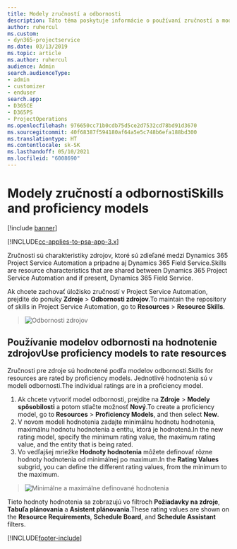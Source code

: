 ```yaml
---
title: Modely zručností a odbornosti
description: Táto téma poskytuje informácie o používaní zručností a modulov spôsobilosti.
author: ruhercul
ms.custom:
- dyn365-projectservice
ms.date: 03/13/2019
ms.topic: article
ms.author: ruhercul
audience: Admin
search.audienceType:
- admin
- customizer
- enduser
search.app:
- D365CE
- D365PS
- ProjectOperations
ms.openlocfilehash: 976650cc71b0cdb75d5ce2d7532cd78bd91d3670
ms.sourcegitcommit: 40f68387f594180af64a5e5c748b6efa188bd300
ms.translationtype: HT
ms.contentlocale: sk-SK
ms.lasthandoff: 05/10/2021
ms.locfileid: "6008690"
---
```

# <a name="skills-and-proficiency-models"></a><span data-ttu-id="a1942-103">Modely zručností a odbornosti</span><span class="sxs-lookup"><span data-stu-id="a1942-103">Skills and proficiency models</span></span>

[!include [banner](../includes/psa-now-project-operations.md)]

[!INCLUDE[cc-applies-to-psa-app-3.x](../includes/cc-applies-to-psa-app-3x.md)]

<span data-ttu-id="a1942-104">Zručnosti sú charakteristiky zdrojov, ktoré sú zdieľané medzi Dynamics 365 Project Service Automation a prípadne aj Dynamics 365 Field Service.</span><span class="sxs-lookup"><span data-stu-id="a1942-104">Skills are resource characteristics that are shared between Dynamics 365 Project Service Automation and if present, Dynamics 365 Field Service.</span></span> 

<span data-ttu-id="a1942-105">Ak chcete zachovať úložisko zručností v Project Service Automation, prejdite do ponuky **Zdroje** \> **Odbornosti zdrojov**.</span><span class="sxs-lookup"><span data-stu-id="a1942-105">To maintain the repository of skills in Project Service Automation, go to **Resources** \> **Resource Skills**.</span></span> 

> ![Odbornosti zdrojov](media/Resource-Management-image84.png)

## <a name="use-proficiency-models-to-rate-resources"></a><span data-ttu-id="a1942-107">Používanie modelov odbornosti na hodnotenie zdrojov</span><span class="sxs-lookup"><span data-stu-id="a1942-107">Use proficiency models to rate resources</span></span>

<span data-ttu-id="a1942-108">Zručnosti pre zdroje sú hodnotené podľa modelov odbornosti.</span><span class="sxs-lookup"><span data-stu-id="a1942-108">Skills for resources are rated by proficiency models.</span></span> <span data-ttu-id="a1942-109">Jednotlivé hodnotenia sú v modeli odbornosti.</span><span class="sxs-lookup"><span data-stu-id="a1942-109">The individual ratings are in a proficiency model.</span></span> 

1. <span data-ttu-id="a1942-110">Ak chcete vytvoriť model odbornosti, prejdite na **Zdroje** \> **Modely spôsobilosti** a potom stlačte možnosť **Nový**.</span><span class="sxs-lookup"><span data-stu-id="a1942-110">To create a proficiency model, go to **Resources** \> **Proficiency Models**, and then select **New**.</span></span>
2. <span data-ttu-id="a1942-111">V novom modeli hodnotenia zadajte minimálnu hodnotu hodnotenia, maximálnu hodnotu hodnotenia a entitu, ktorá je hodnotená.</span><span class="sxs-lookup"><span data-stu-id="a1942-111">In the new rating model, specify the minimum rating value, the maximum rating value, and the entity that is being rated.</span></span>
3. <span data-ttu-id="a1942-112">Vo vedľajšej mriežke **Hodnoty hodnotenia** môžete definovať rôzne hodnoty hodnotenia od minimálnej po maximum.</span><span class="sxs-lookup"><span data-stu-id="a1942-112">In the **Rating Values** subgrid, you can define the different rating values, from the minimum to the maximum.</span></span>

> ![Minimálne a maximálne definované hodnotenia](media/Resource-Management-image85.png)

<span data-ttu-id="a1942-114">Tieto hodnoty hodnotenia sa zobrazujú vo filtroch **Požiadavky na zdroje**, **Tabuľa plánovania** a **Asistent plánovania**.</span><span class="sxs-lookup"><span data-stu-id="a1942-114">These rating values are shown on the **Resource Requirements**, **Schedule Board**, and **Schedule Assistant** filters.</span></span>


[!INCLUDE[footer-include](../includes/footer-banner.md)]